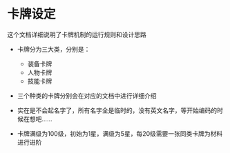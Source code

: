 # 卡牌设定
这个文档详细说明了卡牌机制的运行规则和设计思路

- 卡牌分为三大类，分别是：
    - 装备卡牌
    - 人物卡牌
    - 技能卡牌

- 三个种类的卡牌分别会在对应的文档中进行详细介绍

- 实在是不会起名字了，所有名字全是临时的，没有英文名字，等开始编码的时候在想吧……
- 卡牌满级为100级，初始为1星，满级为5星，每20级需要一张同类卡牌为材料进行进阶